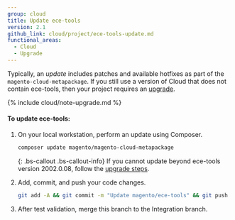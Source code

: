 ```yaml
---
group: cloud
title: Update ece-tools
version: 2.1
github_link: cloud/project/ece-tools-update.md
functional_areas:
  - Cloud
  - Upgrade
---
```

Typically, an _update_ includes patches and available hotfixes as part of the `magento-cloud-metapackage`. If you still use a version of Cloud that does not contain ece-tools, then your project requires an [upgrade]({{page.baseurl}}/cloud/project/ece-tools-upgrade-project).

{% include cloud/note-upgrade.md %}

#### To update ece-tools:

1.  On your local workstation, perform an update using Composer.

    ```bash
    composer update magento/magento-cloud-metapackage
    ```

    {: .bs-callout .bs-callout-info}
    If you cannot update beyond ece-tools version 2002.0.08, follow the [upgrade steps](#upgrade-project-to-use-ece-tools).

1.  Add, commit, and push your code changes.

    ```bash
    git add -A && git commit -m "Update magento/ece-tools" && git push origin <branch name>
    ```

1.  After test validation, merge this branch to the Integration branch.